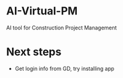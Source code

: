 # AI-Virtual-PM
AI tool for Construction Project Management


# Next steps
* Get login info from GD, try installing app
